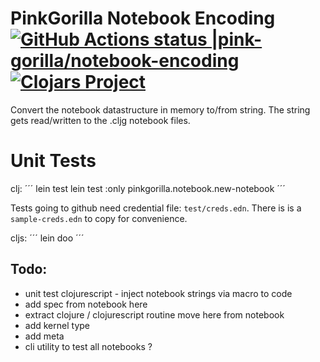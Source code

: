 # PinkGorilla Notebook Encoding [![GitHub Actions status |pink-gorilla/notebook-encoding](https://github.com/pink-gorilla/notebook-encoding/workflows/CI/badge.svg)](https://github.com/pink-gorilla/notebook-encoding/actions?workflow=CI)[![Clojars Project](https://img.shields.io/clojars/v/org.pinkgorilla/notebook-encoding.svg)](https://clojars.org/org.pinkgorilla/notebook-encoding)


Convert the notebook datastructure in memory to/from string.
The string gets read/written to the .cljg notebook files.

# Unit Tests

clj:
´´´
lein test
lein test :only pinkgorilla.notebook.new-notebook
´´´

Tests going to github need credential file: `test/creds.edn`. There is is
a `sample-creds.edn` to copy for convenience.

cljs:
´´´
lein doo
´´´


## Todo:
- unit test clojurescript - inject notebook strings via macro to code
- add spec from notebook here
- extract clojure / clojurescript routine move here from notebook
- add kernel type 
- add meta
- cli utility to test all notebooks ?

